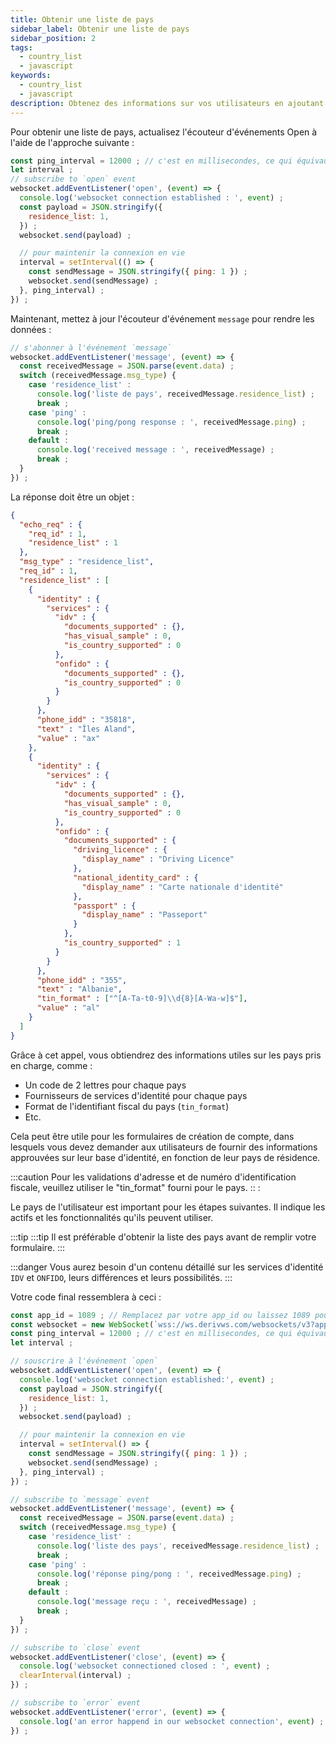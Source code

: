 ```yaml
---
title: Obtenir une liste de pays
sidebar_label: Obtenir une liste de pays
sidebar_position: 2
tags:
  - country_list
  - javascript
keywords:
  - country_list
  - javascript
description: Obtenez des informations sur vos utilisateurs en ajoutant une liste de pays à votre application commerciale. Apprenez à le faire avec cet exemple d'API JavaScript.
---
```


<!-- :::caution
You can learn more about countries [here](/docs/terminology/trading/residence-list)
::: -->

Pour obtenir une liste de pays, actualisez l'écouteur d'événements Open à l'aide de l'approche suivante :

```js title="index.js" showLineNumbers
const ping_interval = 12000 ; // c'est en millisecondes, ce qui équivaut à 120 secondes
let interval ;
// subscribe to `open` event
websocket.addEventListener('open', (event) => {
  console.log('websocket connection established : ', event) ;
  const payload = JSON.stringify({
    residence_list: 1,
  }) ;
  websocket.send(payload) ;

  // pour maintenir la connexion en vie
  interval = setInterval(() => {
    const sendMessage = JSON.stringify({ ping: 1 }) ;
    websocket.send(sendMessage) ;
  }, ping_interval) ;
}) ;
```

Maintenant, mettez à jour l'écouteur d'événement `message` pour rendre les données :

```js title="index.js" showLineNumbers
// s'abonner à l'événement `message`
websocket.addEventListener('message', (event) => {
  const receivedMessage = JSON.parse(event.data) ;
  switch (receivedMessage.msg_type) {
    case 'residence_list' :
      console.log('liste de pays', receivedMessage.residence_list) ;
      break ;
    case 'ping' :
      console.log('ping/pong response : ', receivedMessage.ping) ;
      break ;
    default :
      console.log('received message : ', receivedMessage) ;
      break ;
  }
}) ;
```

La réponse doit être un objet :

```json showLineNumbers
{
  "echo_req" : {
    "req_id" : 1,
    "residence_list" : 1
  },
  "msg_type" : "residence_list",
  "req_id" : 1,
  "residence_list" : [
    {
      "identity" : {
        "services" : {
          "idv" : {
            "documents_supported" : {},
            "has_visual_sample" : 0,
            "is_country_supported" : 0
          },
          "onfido" : {
            "documents_supported" : {},
            "is_country_supported" : 0
          }
        }
      },
      "phone_idd" : "35818",
      "text" : "Îles Aland",
      "value" : "ax"
    },
    {
      "identity" : {
        "services" : {
          "idv" : {
            "documents_supported" : {},
            "has_visual_sample" : 0,
            "is_country_supported" : 0
          },
          "onfido" : {
            "documents_supported" : {
              "driving_licence" : {
                "display_name" : "Driving Licence"
              },
              "national_identity_card" : {
                "display_name" : "Carte nationale d'identité"
              },
              "passport" : {
                "display_name" : "Passeport"
              }
            },
            "is_country_supported" : 1
          }
        }
      },
      "phone_idd" : "355",
      "text" : "Albanie",
      "tin_format" : ["^[A-Ta-t0-9]\\d{8}[A-Wa-w]$"],
      "value" : "al"
    }
  ]
}
```

Grâce à cet appel, vous obtiendrez des informations utiles sur les pays pris en charge, comme :

- Un code de 2 lettres pour chaque pays
- Fournisseurs de services d'identité pour chaque pays
- Format de l'identifiant fiscal du pays (`tin_format`)
- Etc.

Cela peut être utile pour les formulaires de création de compte, dans lesquels vous devez demander aux utilisateurs de fournir des informations approuvées sur leur base d'identité, en fonction de leur pays de résidence.

:::caution
Pour les validations d'adresse et de numéro d'identification fiscale, veuillez utiliser le "tin_format" fourni pour le pays.
:: :

Le pays de l'utilisateur est important pour les étapes suivantes. Il indique les actifs et les fonctionnalités qu'ils peuvent utiliser.

:::tip
:::tip
Il est préférable d'obtenir la liste des pays avant de remplir votre formulaire.
:::

:::danger
Vous aurez besoin d'un contenu détaillé sur les services d'identité `IDV` et `ONFIDO`, leurs différences et leurs possibilités.
:::

Votre code final ressemblera à ceci :

```js title="index.js" showLineNumbers
const app_id = 1089 ; // Remplacez par votre app_id ou laissez 1089 pour les tests.
const websocket = new WebSocket(`wss://ws.derivws.com/websockets/v3?app_id=${app_id}`) ;
const ping_interval = 12000 ; // c'est en millisecondes, ce qui équivaut à 120 secondes
let interval ;

// souscrire à l'événement `open`
websocket.addEventListener('open', (event) => {
  console.log('websocket connection established:', event) ;
  const payload = JSON.stringify({
    residence_list: 1,
  }) ;
  websocket.send(payload) ;

  // pour maintenir la connexion en vie
  interval = setInterval() => {
    const sendMessage = JSON.stringify({ ping: 1 }) ;
    websocket.send(sendMessage) ;
  }, ping_interval) ;
}) ;

// subscribe to `message` event
websocket.addEventListener('message', (event) => {
  const receivedMessage = JSON.parse(event.data) ;
  switch (receivedMessage.msg_type) {
    case 'residence_list' :
      console.log('liste des pays', receivedMessage.residence_list) ;
      break ;
    case 'ping' :
      console.log('réponse ping/pong : ', receivedMessage.ping) ;
      break ;
    default :
      console.log('message reçu : ', receivedMessage) ;
      break ;
  }
}) ;

// subscribe to `close` event
websocket.addEventListener('close', (event) => {
  console.log('websocket connectioned closed : ', event) ;
  clearInterval(interval) ;
}) ;

// subscribe to `error` event
websocket.addEventListener('error', (event) => {
  console.log('an error happend in our websocket connection', event) ;
}) ;
```
